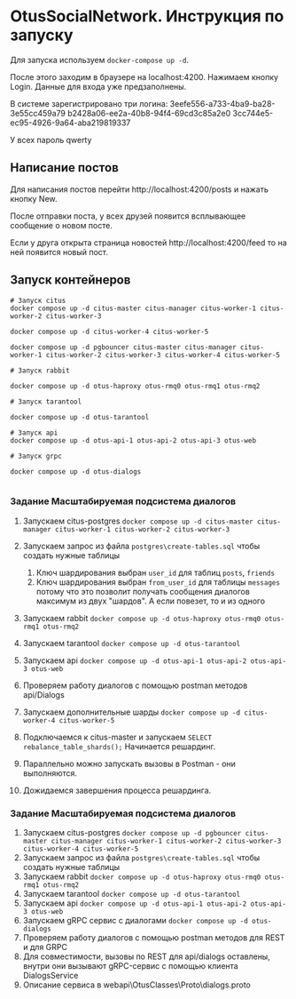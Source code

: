 # OtusSocialNetwork. Инструкция по запуску

Для запуска используем `docker-compose up -d`.

После этого заходим в браузере на localhost:4200.
Нажимаем кнопку Login. Данные для входа уже предзаполнены.

В системе зарегистрировано три логина:
3eefe556-a733-4ba9-ba28-3e55cc459a79
b2428a06-ee2a-40b8-94f4-69cd3c85a2e0
3cc744e5-ec95-4926-9a64-aba219819337

У всех пароль qwerty

## Написание постов

Для написания постов перейти http://localhost:4200/posts и нажать кнопку New.

После отправки поста, у всех друзей появится всплывающее сообщение о новом посте.

Если у друга открыта страница новостей http://localhost:4200/feed то на ней появится новый пост.

## Запуск контейнеров

```
# Запуск citus
docker compose up -d citus-master citus-manager citus-worker-1 citus-worker-2 citus-worker-3

docker compose up -d citus-worker-4 citus-worker-5

docker compose up -d pgbouncer citus-master citus-manager citus-worker-1 citus-worker-2 citus-worker-3 citus-worker-4 citus-worker-5

# Запуск rabbit

docker compose up -d otus-haproxy otus-rmq0 otus-rmq1 otus-rmq2

# Запуск tarantool

docker compose up -d otus-tarantool

# Запуск api
docker compose up -d otus-api-1 otus-api-2 otus-api-3 otus-web

# Запуск grpc

docker compose up -d otus-dialogs


```

### Задание Масштабируемая подсистема диалогов

1. Запускаем citus-postgres `docker compose up -d citus-master citus-manager citus-worker-1 citus-worker-2 citus-worker-3`
2. Запускаем запрос из файла `postgres\create-tables.sql` чтобы создать нужные таблицы
   1. Ключ шардирования выбран `user_id` для таблиц `posts`, `friends`
   2. Ключ шардирования выбран `from_user_id` для таблицы `messages` потому что это позволит получать сообщения диалогов максимум из двух "шардов". А если повезет, то и из одного

3. Запускаем rabbit `docker compose up -d otus-haproxy otus-rmq0 otus-rmq1 otus-rmq2`
4. Запускаем tarantool `docker compose up -d otus-tarantool`
5. Запускаем api `docker compose up -d otus-api-1 otus-api-2 otus-api-3 otus-web`
6. Проверяем работу диалогов с помощью postman методов api/Dialogs
7. Запускаем дополнительные шарды `docker compose up -d citus-worker-4 citus-worker-5`
8. Подключаемся к citus-master и запускаем `SELECT rebalance_table_shards();` Начинается решардинг.
9. Параллельно можно запускать вызовы в Postman - они выполняются.
10. Дожидаемся завершения процесса решардинга.

### Задание Масштабируемая подсистема диалогов

1. Запускаем citus-postgres `docker compose up -d pgbouncer citus-master citus-manager citus-worker-1 citus-worker-2 citus-worker-3 citus-worker-4 citus-worker-5`
2. Запускаем запрос из файла `postgres\create-tables.sql` чтобы создать нужные таблицы
3. Запускаем rabbit `docker compose up -d otus-haproxy otus-rmq0 otus-rmq1 otus-rmq2`
4. Запускаем tarantool `docker compose up -d otus-tarantool`
5. Запускаем api `docker compose up -d otus-api-1 otus-api-2 otus-api-3 otus-web`
6. Запускаем gRPC сервис с диалогами `docker compose up -d otus-dialogs`
7. Проверяем работу диалогов с помощью postman методов для REST и для GRPC
8. Для совместимости, вызовы по REST для api/dialogs оставлены, внутри они вызывают gRPC-сервис с помощью клиента DialogsService
9. Описание сервиса в webapi\OtusClasses\Proto\dialogs.proto


